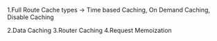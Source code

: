 1.Full Route Cache 
types -> Time based Caching, On Demand Caching, Disable Caching

2.Data Caching
3.Router Caching
4.Request Memoization